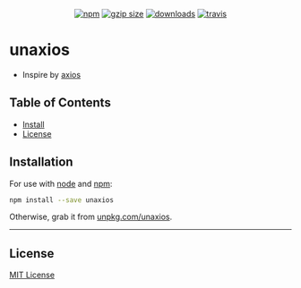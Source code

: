 <p align="center">
  <a href="https://www.npmjs.org/package/unaxios"><img src="https://img.shields.io/npm/v/unaxios.svg?style=flat" alt="npm"></a>
  <a href="https://unpkg.com/unaxios/polyfill"><img src="https://img.badgesize.io/https://unpkg.com/unaxios/polyfill/index.js?compression=gzip" alt="gzip size"></a>
  <a href="https://www.npmjs.com/package/unaxios"><img src="https://img.shields.io/npm/dt/unaxios.svg" alt="downloads" ></a>
  <a href="https://travis-ci.org/jetsly/unaxios"><img src="https://travis-ci.org/jetsly/unaxios.svg?branch=master" alt="travis"></a>
</p>

# unaxios

- Inspire by [axios](https://github.com/axios/axios)

## Table of Contents

-   [Install](#install)
-   [License](#license)

## Installation

For use with [node](http://nodejs.org) and [npm](https://npmjs.com):

```sh
npm install --save unaxios
```

Otherwise, grab it from [unpkg.com/unaxios](https://unpkg.com/unaxios).

* * *

## License

[MIT License](LICENSE.md)

